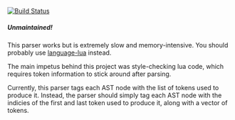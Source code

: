 [![Build Status](https://travis-ci.org/mitchellwrosen/language-lua2.svg?branch=master)](https://travis-ci.org/mitchellwrosen/language-lua2)

##### Unmaintained!

This parser works but is extremely slow and memory-intensive. You should
probably use [language-lua](https://hackage.haskell.org/package/language-lua)
instead.

The main impetus behind this project was style-checking lua code, which requires
token information to stick around after parsing.

Currently, this parser tags each AST node with the list of tokens used to
produce it. Instead, the parser should simply tag each AST node with the
indicies of the first and last token used to produce it, along with a vector
of tokens.
